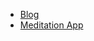 - [Blog](https://bgoonz-blog.netlify.app/)
- [Meditation App](https://meditate42app.netlify.app/)


